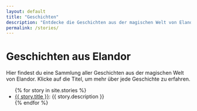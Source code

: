 ```yaml
---
layout: default
title: "Geschichten"
description: "Entdecke die Geschichten aus der magischen Welt von Elandor."
permalink: /stories/
---
```


# Geschichten aus Elandor

Hier findest du eine Sammlung aller Geschichten aus der magischen Welt von Elandor. Klicke auf die Titel, um mehr über jede Geschichte zu erfahren.

<ul>
    {% for story in site.stories %}
    <li>
        <a href="{{ story.url | relative_url }}">{{ story.title }}</a>: {{ story.description }}
    </li>
    {% endfor %}
</ul>
